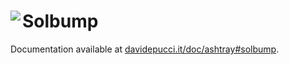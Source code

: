 # Solbump <a href="https://davidepucci.it/doc/ashtray#solbump"><img align="left" src="https://davidepucci.it/favicon/favicon-96x96.png"></a>

Documentation available at [davidepucci.it/doc/ashtray#solbump](https://davidepucci.it/doc/ashtray#solbump).
